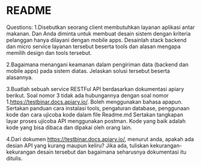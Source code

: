 # README
Questions:
1.Disebutkan seorang client membutuhkan layanan aplikasi antar makanan. Dan Anda diminta untuk membuat desain sistem dengan kriteria pelanggan hanya dilayani dengan mobile apps.
  Desainlah stack backend dan micro service layanan tersebut beserta tools dan alasan mengapa memilih design dan tools    tersebut.

2.Bagaimana menangani keamanan dalam pengiriman data (backend dan mobile apps) pada sistem diatas.
  Jelaskan solusi tersebut beserta alasannya.

3.Buatlah sebuah service RESTFul API berdasarkan dokumentasi apiary berikut. Soal nomor 3 tidak ada hubungannya dengan soal nomor 1.https://testbinar.docs.apiary.io/. Boleh menggunakan bahasa apapun.
Sertakan panduan cara instalasi tools, pengaturan database, penggunaan kode dan cara ujicoba kode dalam file Readme.md
Sertakan tangkapan layar proses ujicoba API menggunakan postman.
Kode yang baik adalah kode yang bisa dibaca dan dipakai oleh orang lain.

4.Dari dokumen https://testbinar.docs.apiary.io/, menurut anda, apakah ada desian API yang kurang maupun keliru? Jika ada, tuliskan kekurangan-kekurangan desain tersebut dan bagaimana seharusnya dokumentasi itu ditulis.
